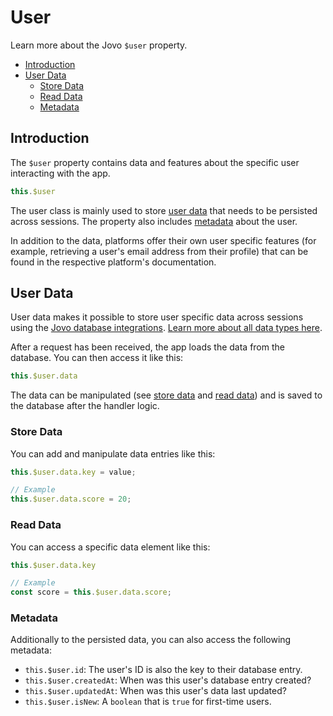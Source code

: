 # User

Learn more about the Jovo `$user` property.
- [Introduction](#introduction)
- [User Data](#user-data)
  - [Store Data](#store-data)
  - [Read Data](#read-data)
  - [Metadata](#metadata)

## Introduction

The `$user` property contains data and features about the specific user interacting with the app.

```typescript
this.$user
```

The user class is mainly used to store [user data](#user-data) that needs to be persisted across sessions. The property also includes [metadata](#metadata) about the user.

In addition to the data, platforms offer their own user specific features (for example, retrieving a user's email address from their profile) that can be found in the respective platform's documentation.

## User Data

User data makes it possible to store user specific data across sessions using the [Jovo database integrations](./databases.md). [Learn more about all data types here](./data.md).

After a request has been received, the app loads the data from the database. You can then access it like this:

```typescript
this.$user.data
```

The data can be manipulated (see [store data](#store-data) and [read data](#read-data)) and is saved to the database after the handler logic.


### Store Data

You can add and manipulate data entries like this:

```typescript
this.$user.data.key = value;

// Example
this.$user.data.score = 20;
```

### Read Data

You can access a specific data element like this:

```typescript
this.$user.data.key

// Example
const score = this.$user.data.score;
```

### Metadata

Additionally to the persisted data, you can also access the following metadata:

* `this.$user.id`: The user's ID is also the key to their database entry.
* `this.$user.createdAt`: When was this user's database entry created?
* `this.$user.updatedAt`: When was this user's data last updated?
* `this.$user.isNew`: A `boolean` that is `true` for first-time users.